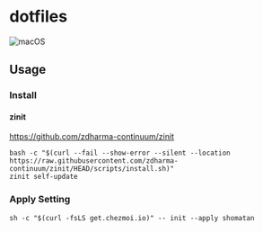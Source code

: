 # dotfiles
![macOS](https://github.com/shomatan/dotfiles/workflows/macOS/badge.svg?branch=main)

## Usage
### Install

#### zinit
https://github.com/zdharma-continuum/zinit

```
bash -c "$(curl --fail --show-error --silent --location https://raw.githubusercontent.com/zdharma-continuum/zinit/HEAD/scripts/install.sh)"
zinit self-update
```

### Apply Setting
```
sh -c "$(curl -fsLS get.chezmoi.io)" -- init --apply shomatan
```
